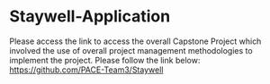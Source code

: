 # Staywell-Application
Please access the link to access the overall Capstone Project which involved the use of overall project management methodologies to implement the project.
Please follow the link below:
https://github.com/PACE-Team3/Staywell
